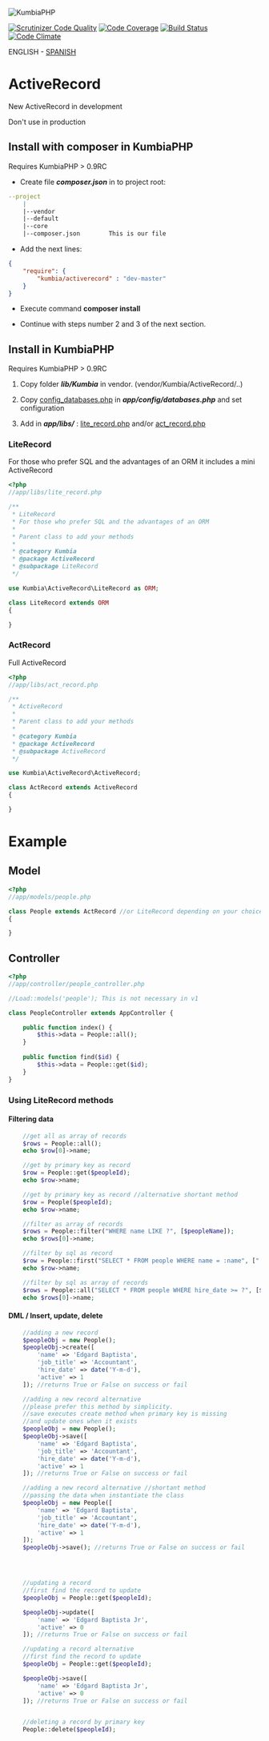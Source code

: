 ![KumbiaPHP](http://proto.kumbiaphp.com/img/kumbiaphp.png)

[![Scrutinizer Code Quality](https://scrutinizer-ci.com/g/KumbiaPHP/ActiveRecord/badges/quality-score.png?s=f7230602070a9e9605d46544197bcdac46166612)](https://scrutinizer-ci.com/g/KumbiaPHP/ActiveRecord/)
[![Code Coverage](https://scrutinizer-ci.com/g/KumbiaPHP/ActiveRecord/badges/coverage.png?s=58997633701e84050c0ebd5334f3eb1bb8b7ad42)](https://scrutinizer-ci.com/g/KumbiaPHP/ActiveRecord/)
[![Build Status](https://travis-ci.org/KumbiaPHP/ActiveRecord.png?branch=master)](https://travis-ci.org/KumbiaPHP/ActiveRecord)
[![Code Climate](https://codeclimate.com/github/KumbiaPHP/ActiveRecord/badges/gpa.svg)](https://codeclimate.com/github/KumbiaPHP/ActiveRecord)

ENGLISH - [SPANISH](/README.md)

# ActiveRecord

New ActiveRecord in development

Don't use in production

## Install with composer in KumbiaPHP

Requires KumbiaPHP > 0.9RC

* Create file ***composer.json*** in to project root:

```yml
--project  
    |  
    |--vendor  
    |--default  
    |--core  
    |--composer.json        This is our file  
```

* Add the next lines:

```json
{
    "require": {
        "kumbia/activerecord" : "dev-master"
    }
}
```

* Execute command **composer install**

* Continue with steps number 2 and 3 of the next section.

## Install in KumbiaPHP

Requires KumbiaPHP > 0.9RC

1. Copy folder ***lib/Kumbia*** in vendor. (vendor/Kumbia/ActiveRecord/..)

2. Copy [config_databases.php](/config_databases.php) in ***app/config/databases.php*** and set configuration

3. Add in ***app/libs/*** : [lite_record.php](#literecord) and/or [act_record.php](#actrecord)


### LiteRecord

For those who prefer SQL and the advantages of an ORM it includes a mini ActiveRecord

```php
<?php
//app/libs/lite_record.php

/**
 * LiteRecord 
 * For those who prefer SQL and the advantages of an ORM
 *
 * Parent class to add your methods
 *
 * @category Kumbia
 * @package ActiveRecord
 * @subpackage LiteRecord
 */

use Kumbia\ActiveRecord\LiteRecord as ORM;

class LiteRecord extends ORM
{

}
```

### ActRecord

Full ActiveRecord

```php
<?php
//app/libs/act_record.php

/**
 * ActiveRecord
 *
 * Parent class to add your methods
 *
 * @category Kumbia
 * @package ActiveRecord
 * @subpackage ActiveRecord
 */

use Kumbia\ActiveRecord\ActiveRecord;

class ActRecord extends ActiveRecord
{

}
```

# Example

## Model

```php
<?php
//app/models/people.php

class People extends ActRecord //or LiteRecord depending on your choice
{

}
```

## Controller

```php
<?php
//app/controller/people_controller.php

//Load::models('people'); This is not necessary in v1

class PeopleController extends AppController {

    public function index() {
        $this->data = People::all();
    }
    
    public function find($id) {
        $this->data = People::get($id);
    }
}
```

### Using LiteRecord methods

#### Filtering data

```php
    //get all as array of records
    $rows = People::all();
    echo $row[0]->name;

    //get by primary key as record
    $row = People::get($peopleId);
    echo $row->name;

    //get by primary key as record //alternative shortant method
    $row = People($peopleId);
    echo $row->name;

    //filter as array of records
    $rows = People::filter("WHERE name LIKE ?", [$peopleName]);
    echo $rows[0]->name;

    //filter by sql as record
    $row = People::first("SELECT * FROM people WHERE name = :name", [":name" => $peopleName]);
    echo $row->name;

    //filter by sql as array of records
    $rows = People::all("SELECT * FROM people WHERE hire_date >= ?", [$hireDate]);
    echo $rows[0]->name;
```

#### DML / Insert, update, delete
```php
    //adding a new record
    $peopleObj = new People();
    $peopleObj->create([
        'name' => 'Edgard Baptista',
        'job_title' => 'Accountant',
        'hire_date' => date('Y-m-d'),
        'active' => 1
    ]); //returns True or False on success or fail

    //adding a new record alternative
    //please prefer this method by simplicity. 
    //save executes create method when primary key is missing 
    //and update ones when it exists
    $peopleObj = new People();
    $peopleObj->save([
        'name' => 'Edgard Baptista',
        'job_title' => 'Accountant',
        'hire_date' => date('Y-m-d'),
        'active' => 1
    ]); //returns True or False on success or fail

    //adding a new record alternative //shortant method
    //passing the data when instantiate the class
    $peopleObj = new People([
        'name' => 'Edgard Baptista',
        'job_title' => 'Accountant',
        'hire_date' => date('Y-m-d'),
        'active' => 1
    ]);
    $peopleObj->save(); //returns True or False on success or fail




    //updating a record
    //first find the record to update
    $peopleObj = People::get($peopleId);

    $peopleObj->update([
        'name' => 'Edgard Baptista Jr',
        'active' => 0
    ]); //returns True or False on success or fail

    //updating a record alternative
    //first find the record to update
    $peopleObj = People::get($peopleId);

    $peopleObj->save([
        'name' => 'Edgard Baptista Jr',
        'active' => 0
    ]); //returns True or False on success or fail


    //deleting a record by primary key
    People::delete($peopleId);
    
```
